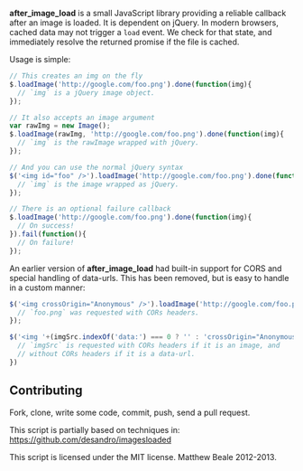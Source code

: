 **after_image_load** is a small JavaScript library providing a reliable
callback after an image is loaded. It is dependent on jQuery. In modern
browsers, cached data may not trigger a `load` event. We check for that
state, and immediately resolve the returned promise if the file is
cached.

Usage is simple:

``` javascript
// This creates an img on the fly
$.loadImage('http://google.com/foo.png').done(function(img){
  // `img` is a jQuery image object.
});

// It also accepts an image argument
var rawImg = new Image();
$.loadImage(rawImg, 'http://google.com/foo.png').done(function(img){
  // `img` is the rawImage wrapped with jQuery.
});

// And you can use the normal jQuery syntax
$('<img id="foo" />').loadImage('http://google.com/foo.png').done(function(img){
  // `img` is the image wrapped as jQuery.
});

// There is an optional failure callback
$.loadImage('http://google.com/foo.png').done(function(img){
  // On success!
}).fail(function(){
  // On failure!
});
```

An earlier version of **after_image_load** had built-in support for CORS
and special handling of data-urls. This has been removed, but is easy to
handle in a custom manner:

``` javascript
$('<img crossOrigin="Anonymous" />').loadImage('http://google.com/foo.png').done(function(img){
  // `foo.png` was requested with CORs headers.
});

$('<img '+(imgSrc.indexOf('data:') === 0 ? '' : 'crossOrigin="Anonymous" ')+'/>').imageLoad(imgSrc).done(function(img){
  // `imgSrc` is requested with CORs headers if it is an image, and
  // without CORs headers if it is a data-url.
})
```

Contributing
------------

Fork, clone, write some code, commit, push, send a pull request.

This script is partially based on techniques in: https://github.com/desandro/imagesloaded

This script is licensed under the MIT license. Matthew Beale 2012-2013.
